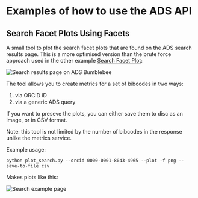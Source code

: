 # Examples of how to use the ADS API

## Search Facet Plots Using Facets

A small tool to plot the search facet plots that are found on the ADS search results page. This is a more optimised version than the brute force approach used in the other example [Search Facet Plot](https://raw.githubusercontent.com/jonnybazookatone/ads-examples/master/search_facet):

![Search results page on ADS Bumblebee](https://raw.githubusercontent.com/jonnybazookatone/ads-examples/master/search_facet_optimised/ui_example.png)

The tool allows you to create metrics for a set of bibcodes in two ways:

  1. via ORCiD iD
  2. via a generic ADS query

If you want to preseve the plots, you can either save them to disc as an image, or in CSV format.

Note: this tool is not limited by the number of bibcodes in the response unlike the metrics service.

Example usage:
```
python plot_search.py --orcid 0000-0001-8043-4965 --plot -f png --save-to-file csv
```

Makes plots like this:

![Search example page](https://raw.githubusercontent.com/jonnybazookatone/ads-examples/master/search_facet_optimised/example.png)
